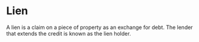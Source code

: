 ---
---

# Lien

A lien is a claim on a piece of property as an exchange for debt. The lender that extends the credit is known as the lien holder.
